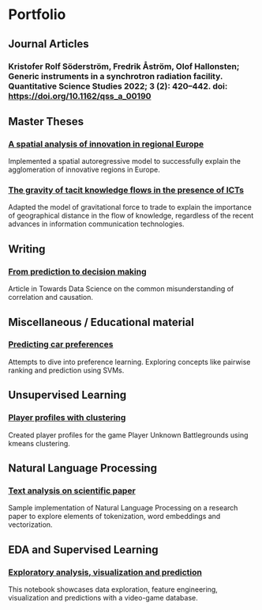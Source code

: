 # Portfolio
## Journal Articles 
### Kristofer Rolf Söderström, Fredrik Åström, Olof Hallonsten; Generic instruments in a synchrotron radiation facility. Quantitative Science Studies 2022; 3 (2): 420–442. doi: https://doi.org/10.1162/qss_a_00190

## Master Theses
### [A spatial analysis of innovation in regional Europe](http://lup.lub.lu.se/student-papers/record/7615461 )
Implemented a spatial autoregressive model to successfully explain the agglomeration of innovative regions in Europe.
### [The gravity of tacit knowledge flows in the presence of ICTs](http://lup.lub.lu.se/student-papers/record/8900542)
Adapted the model of gravitational force to trade to explain the importance of geographical distance in the flow of knowledge, regardless of the recent advances in information communication technologies.

## Writing
### [From prediction to decision making](https://towardsdatascience.com/why-your-predictions-might-be-falling-short-opinion-9b1fada35137)
Article in Towards Data Science on the common misunderstanding of correlation and causation. 

## Miscellaneous / Educational material
### [Predicting car preferences](https://github.com/krist0fer/krist0fer.github.io/blob/master/portfolio/car_rankings.ipynb)
Attempts to dive into preference learning. Exploring concepts like pairwise ranking and prediction using SVMs. 
## Unsupervised Learning
### [Player profiles with clustering](https://www.kaggle.com/kristofersoderstrom/pubg-profiles)
Created player profiles for the game Player Unknown Battlegrounds using kmeans clustering. 
## Natural Language Processing
### [Text analysis on scientific paper](https://github.com/krist0fer/krist0fer.github.io/blob/master/portfolio/nlp_test.ipynb)
Sample implementation of Natural Language Processing on a research paper to explore elements of tokenization, word embeddings and vectorization.

## EDA and Supervised Learning
### [Exploratory analysis, visualization and prediction](https://www.kaggle.com/kristofersoderstrom/pubg-main)
This notebook showcases data exploration, feature engineering, visualization and predictions with a video-game database. 
